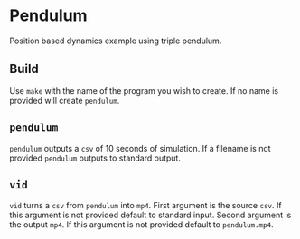 # Pendulum 

Position based dynamics example using triple pendulum. 

## Build

Use `make` with the name of the program you wish to create.
If no name is provided will create `pendulum`.

## `pendulum`

`pendulum` outputs a `csv` of 10 seconds of simulation.
If a filename is not provided `pendulum` outputs to standard output. 

## `vid`
`vid` turns a `csv` from `pendulum` into `mp4`. 
First argument is the source `csv`.
If this argument is not provided default to standard input.
Second argument is the output `mp4`.
If this argument is not provided default to `pendulum.mp4`.

